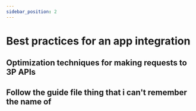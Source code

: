 ```yaml
---
sidebar_position: 2
---
```


# Best practices for an app integration

## Optimization techniques for making requests to 3P APIs

<!--add best practices -->

## Follow the guide file thing that i can't remember the name of

<!--add details and fix name -->